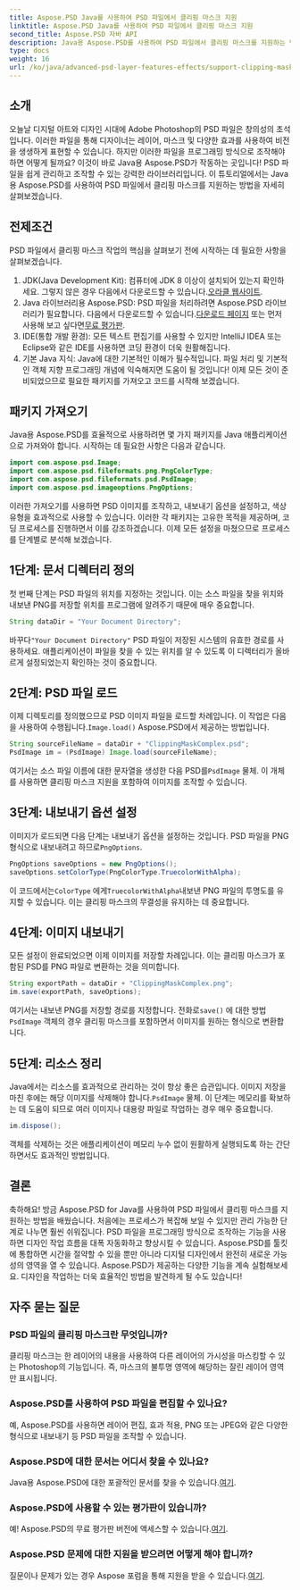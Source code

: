 ```yaml
---
title: Aspose.PSD Java를 사용하여 PSD 파일에서 클리핑 마스크 지원
linktitle: Aspose.PSD Java를 사용하여 PSD 파일에서 클리핑 마스크 지원
second_title: Aspose.PSD 자바 API
description: Java용 Aspose.PSD를 사용하여 PSD 파일에서 클리핑 마스크를 지원하는 방법을 알아보세요. PSD 이미지를 쉽게 조작하려면 단계별 가이드를 따르십시오.
type: docs
weight: 16
url: /ko/java/advanced-psd-layer-features-effects/support-clipping-mask-psd-files/
---
```

## 소개
오늘날 디지털 아트와 디자인 시대에 Adobe Photoshop의 PSD 파일은 창의성의 초석입니다. 이러한 파일을 통해 디자이너는 레이어, 마스크 및 다양한 효과를 사용하여 비전을 생생하게 표현할 수 있습니다. 하지만 이러한 파일을 프로그래밍 방식으로 조작해야 하면 어떻게 될까요? 이것이 바로 Java용 Aspose.PSD가 작동하는 곳입니다! PSD 파일을 쉽게 관리하고 조작할 수 있는 강력한 라이브러리입니다. 이 튜토리얼에서는 Java용 Aspose.PSD를 사용하여 PSD 파일에서 클리핑 마스크를 지원하는 방법을 자세히 살펴보겠습니다. 
## 전제조건
PSD 파일에서 클리핑 마스크 작업의 핵심을 살펴보기 전에 시작하는 데 필요한 사항을 살펴보겠습니다.
1.  JDK(Java Development Kit): 컴퓨터에 JDK 8 이상이 설치되어 있는지 확인하세요. 그렇지 않은 경우 다음에서 다운로드할 수 있습니다.[오라클 웹사이트](https://www.oracle.com/java/technologies/javase-jdk8-downloads.html).
2.  Java 라이브러리용 Aspose.PSD: PSD 파일을 처리하려면 Aspose.PSD 라이브러리가 필요합니다. 다음에서 다운로드할 수 있습니다.[다운로드 페이지](https://releases.aspose.com/psd/java/) 또는 먼저 사용해 보고 싶다면[무료 평가판](https://releases.aspose.com/).
3. IDE(통합 개발 환경): 모든 텍스트 편집기를 사용할 수 있지만 IntelliJ IDEA 또는 Eclipse와 같은 IDE를 사용하면 코딩 환경이 더욱 원활해집니다.
4. 기본 Java 지식: Java에 대한 기본적인 이해가 필수적입니다. 파일 처리 및 기본적인 객체 지향 프로그래밍 개념에 익숙해지면 도움이 될 것입니다!
이제 모든 것이 준비되었으므로 필요한 패키지를 가져오고 코드를 시작해 보겠습니다.
## 패키지 가져오기
Java용 Aspose.PSD를 효율적으로 사용하려면 몇 가지 패키지를 Java 애플리케이션으로 가져와야 합니다. 시작하는 데 필요한 사항은 다음과 같습니다.
```java
import com.aspose.psd.Image;
import com.aspose.psd.fileformats.png.PngColorType;
import com.aspose.psd.fileformats.psd.PsdImage;
import com.aspose.psd.imageoptions.PngOptions;
```
이러한 가져오기를 사용하면 PSD 이미지를 조작하고, 내보내기 옵션을 설정하고, 색상 유형을 효과적으로 사용할 수 있습니다. 이러한 각 패키지는 고유한 목적을 제공하며, 코딩 프로세스를 진행하면서 이를 강조하겠습니다.
이제 모든 설정을 마쳤으므로 프로세스를 단계별로 분석해 보겠습니다.
## 1단계: 문서 디렉터리 정의
첫 번째 단계는 PSD 파일의 위치를 지정하는 것입니다. 이는 소스 파일을 찾을 위치와 내보낸 PNG를 저장할 위치를 프로그램에 알려주기 때문에 매우 중요합니다.
```java
String dataDir = "Your Document Directory";
```
 바꾸다`"Your Document Directory"` PSD 파일이 저장된 시스템의 유효한 경로를 사용하세요. 애플리케이션이 파일을 찾을 수 있는 위치를 알 수 있도록 이 디렉터리가 올바르게 설정되었는지 확인하는 것이 중요합니다. 
## 2단계: PSD 파일 로드
 이제 디렉토리를 정의했으므로 PSD 이미지 파일을 로드할 차례입니다. 이 작업은 다음을 사용하여 수행됩니다.`Image.load()` Aspose.PSD에서 제공하는 방법입니다.
```java
String sourceFileName = dataDir + "ClippingMaskComplex.psd";
PsdImage im = (PsdImage) Image.load(sourceFileName);
```
 여기서는 소스 파일 이름에 대한 문자열을 생성한 다음 PSD를`PsdImage` 물체. 이 개체를 사용하면 클리핑 마스크 지원을 포함하여 이미지를 조작할 수 있습니다.
## 3단계: 내보내기 옵션 설정
 이미지가 로드되면 다음 단계는 내보내기 옵션을 설정하는 것입니다. PSD 파일을 PNG 형식으로 내보내려고 하므로`PngOptions`.
```java
PngOptions saveOptions = new PngOptions();
saveOptions.setColorType(PngColorType.TruecolorWithAlpha);
```
 이 코드에서는`ColorType` 에게`TruecolorWithAlpha`내보낸 PNG 파일의 투명도를 유지할 수 있습니다. 이는 클리핑 마스크의 무결성을 유지하는 데 중요합니다.
## 4단계: 이미지 내보내기
모든 설정이 완료되었으면 이제 이미지를 저장할 차례입니다. 이는 클리핑 마스크가 포함된 PSD를 PNG 파일로 변환하는 것을 의미합니다.
```java
String exportPath = dataDir + "ClippingMaskComplex.png";
im.save(exportPath, saveOptions);
```
 여기서는 내보낸 PNG를 저장할 경로를 지정합니다. 전화로`save()` 에 대한 방법`PsdImage` 객체의 경우 클리핑 마스크를 포함하면서 이미지를 원하는 형식으로 변환합니다.
## 5단계: 리소스 정리
 Java에서는 리소스를 효과적으로 관리하는 것이 항상 좋은 습관입니다. 이미지 저장을 마친 후에는 해당 이미지를 삭제해야 합니다.`PsdImage` 물체. 이 단계는 메모리를 확보하는 데 도움이 되므로 여러 이미지나 대용량 파일로 작업하는 경우 매우 중요합니다.
```java
im.dispose();
```
객체를 삭제하는 것은 애플리케이션이 메모리 누수 없이 원활하게 실행되도록 하는 간단하면서도 효과적인 방법입니다.
## 결론
축하해요! 방금 Aspose.PSD for Java를 사용하여 PSD 파일에서 클리핑 마스크를 지원하는 방법을 배웠습니다. 처음에는 프로세스가 복잡해 보일 수 있지만 관리 가능한 단계로 나누면 훨씬 쉬워집니다. PSD 파일을 프로그래밍 방식으로 조작하는 기능을 사용하면 디자인 작업 흐름을 대폭 자동화하고 향상시킬 수 있습니다.
Aspose.PSD를 툴킷에 통합하면 시간을 절약할 수 있을 뿐만 아니라 디지털 디자인에서 완전히 새로운 가능성의 영역을 열 수 있습니다. Aspose.PSD가 제공하는 다양한 기능을 계속 실험해보세요. 디자인을 작업하는 더욱 효율적인 방법을 발견하게 될 수도 있습니다!
## 자주 묻는 질문
### PSD 파일의 클리핑 마스크란 무엇입니까?
클리핑 마스크는 한 레이어의 내용을 사용하여 다른 레이어의 가시성을 마스킹할 수 있는 Photoshop의 기능입니다. 즉, 마스크의 불투명 영역에 해당하는 잘린 레이어 영역만 표시됩니다.
### Aspose.PSD를 사용하여 PSD 파일을 편집할 수 있나요?
예, Aspose.PSD를 사용하면 레이어 편집, 효과 적용, PNG 또는 JPEG와 같은 다양한 형식으로 내보내기 등 PSD 파일을 조작할 수 있습니다.
### Aspose.PSD에 대한 문서는 어디서 찾을 수 있나요?
 Java용 Aspose.PSD에 대한 포괄적인 문서를 찾을 수 있습니다.[여기](https://reference.aspose.com/psd/java/).
### Aspose.PSD에 사용할 수 있는 평가판이 있습니까?
 예! Aspose.PSD의 무료 평가판 버전에 액세스할 수 있습니다.[여기](https://releases.aspose.com/).
### Aspose.PSD 문제에 대한 지원을 받으려면 어떻게 해야 합니까?
 질문이나 문제가 있는 경우 Aspose 포럼을 통해 지원을 받을 수 있습니다.[여기](https://forum.aspose.com/c/psd/34).
